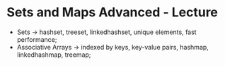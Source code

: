 # Sets and Maps Advanced - Lecture 

* Sets -> hashset, treeset, linkedhashset, unique elements, fast performance;
* Associative Arrays -> indexed by keys, key-value pairs, hashmap, linkedhashmap, treemap;
